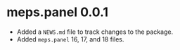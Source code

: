 # meps.panel 0.0.1

* Added a `NEWS.md` file to track changes to the package.
* Added `meps.panel` 16, 17, and 18 files.
